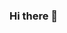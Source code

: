 ### Hi there 👋

<!--
**jumahphiri/jumahphiri** is a ✨ _special_ ✨ repository because its `README.md` (this file) appears on your GitHub profile.
![Anurag's GitHub stats](https://github-readme-stats.vercel.app/api?username=jumahphiri&theme=dark&show_icons=true)
